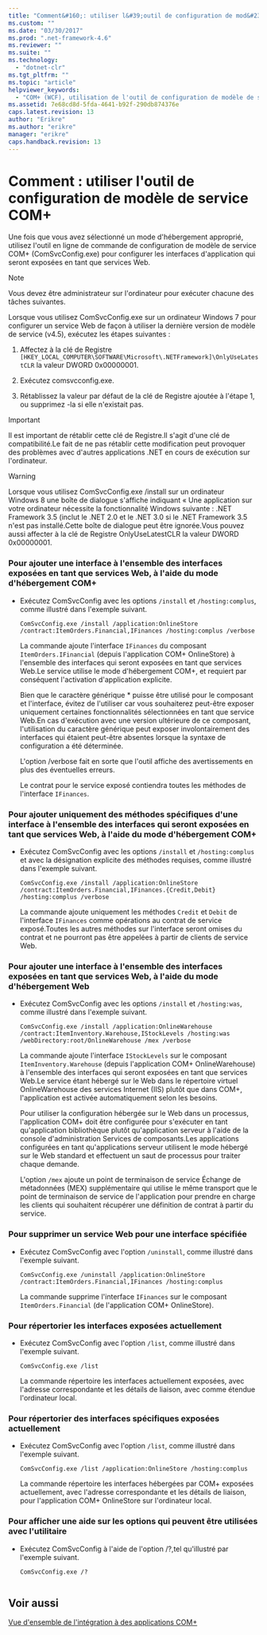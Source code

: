 ```yaml
---
title: "Comment&#160;: utiliser l&#39;outil de configuration de mod&#232;le de service COM+ | Microsoft Docs"
ms.custom: ""
ms.date: "03/30/2017"
ms.prod: ".net-framework-4.6"
ms.reviewer: ""
ms.suite: ""
ms.technology: 
  - "dotnet-clr"
ms.tgt_pltfrm: ""
ms.topic: "article"
helpviewer_keywords: 
  - "COM+ (WCF), utilisation de l'outil de configuration de modèle de service "
ms.assetid: 7e68cd8d-5fda-4641-b92f-290db874376e
caps.latest.revision: 13
author: "Erikre"
ms.author: "erikre"
manager: "erikre"
caps.handback.revision: 13
---
```

# Comment&#160;: utiliser l&#39;outil de configuration de mod&#232;le de service COM+
Une fois que vous avez sélectionné un mode d'hébergement approprié, utilisez l'outil en ligne de commande de configuration de modèle de service COM\+ \(ComSvcConfig.exe\) pour configurer les interfaces d'application qui seront exposées en tant que services Web.  
  
> [!NOTE]
>  Vous devez être administrateur sur l'ordinateur pour exécuter chacune des tâches suivantes.  
  
 Lorsque vous utilisez ComSvcConfig.exe sur un ordinateur Windows 7 pour configurer un service Web de façon à utiliser la dernière version de modèle de service \(v4.5\), exécutez les étapes suivantes :  
  
1.  Affectez à la clé de Registre `[HKEY_LOCAL_COMPUTER\SOFTWARE\Microsoft\.NETFramework]\OnlyUseLatestCLR` la valeur DWORD 0x00000001.  
  
2.  Exécutez comsvcconfig.exe.  
  
3.  Rétablissez la valeur par défaut de la clé de Registre ajoutée à l'étape 1, ou supprimez \-la si elle n'existait pas.  
  
> [!IMPORTANT]
>  Il est important de rétablir cette clé de Registre.Il s'agit d'une clé de compatibilité.Le fait de ne pas rétablir cette modification peut provoquer des problèmes avec d'autres applications .NET en cours de exécution sur l'ordinateur.  
  
> [!WARNING]
>  Lorsque vous utilisez ComSvcConfig.exe \/install sur un ordinateur Windows 8 une boîte de dialogue s'affiche indiquant « Une application sur votre ordinateur nécessite la fonctionnalité Windows suivante : .NET Framework 3.5 \(inclut le .NET 2.0 et le .NET 3.0 si le .NET Framework 3.5 n'est pas installé.Cette boîte de dialogue peut être ignorée.Vous pouvez aussi affecter à la clé de Registre OnlyUseLatestCLR la valeur DWORD 0x00000001.  
  
### Pour ajouter une interface à l'ensemble des interfaces exposées en tant que services Web, à l'aide du mode d'hébergement COM\+  
  
-   Exécutez ComSvcConfig avec les options `/install` et `/hosting:complus`, comme illustré dans l'exemple suivant.  
  
    ```  
    ComSvcConfig.exe /install /application:OnlineStore /contract:ItemOrders.Financial,IFinances /hosting:complus /verbose  
    ```  
  
     La commande ajoute l'interface `IFinances` du composant `ItemOrders.IFinancial` \(depuis l'application COM\+ OnlineStore\) à l'ensemble des interfaces qui seront exposées en tant que services Web.Le service utilise le mode d'hébergement COM\+, et requiert par conséquent l'activation d'application explicite.  
  
     Bien que le caractère générique \* puisse être utilisé pour le composant et l'interface, évitez de l'utiliser car vous souhaiterez peut\-être exposer uniquement certaines fonctionnalités sélectionnées en tant que service Web.En cas d'exécution avec une version ultérieure de ce composant, l'utilisation du caractère générique peut exposer involontairement des interfaces qui étaient peut\-être absentes lorsque la syntaxe de configuration a été déterminée.  
  
     L'option \/verbose fait en sorte que l'outil affiche des avertissements en plus des éventuelles erreurs.  
  
     Le contrat pour le service exposé contiendra toutes les méthodes de l'interface `IFinances`.  
  
### Pour ajouter uniquement des méthodes spécifiques d'une interface à l'ensemble des interfaces qui seront exposées en tant que services Web, à l'aide du mode d'hébergement COM\+  
  
-   Exécutez ComSvcConfig avec les options `/install` et `/hosting:complus` et avec la désignation explicite des méthodes requises, comme illustré dans l'exemple suivant.  
  
    ```  
    ComSvcConfig.exe /install /application:OnlineStore /contract:ItemOrders.Financial,IFinances.{Credit,Debit} /hosting:complus /verbose  
    ```  
  
     La commande ajoute uniquement les méthodes `Credit` et `Debit` de l'interface `IFinances` comme opérations au contrat de service exposé.Toutes les autres méthodes sur l'interface seront omises du contrat et ne pourront pas être appelées à partir de clients de service Web.  
  
### Pour ajouter une interface à l'ensemble des interfaces exposées en tant que services Web, à l'aide du mode d'hébergement Web  
  
-   Exécutez ComSvcConfig avec les options `/install` et `/hosting:was`, comme illustré dans l'exemple suivant.  
  
    ```  
    ComSvcConfig.exe /install /application:OnlineWarehouse /contract:ItemInventory.Warehouse,IStockLevels /hosting:was /webDirectory:root/OnlineWarehouse /mex /verbose  
    ```  
  
     La commande ajoute l'interface `IStockLevels` sur le composant `ItemInventory.Warehouse` \(depuis l'application COM\+ OnlineWarehouse\) à l'ensemble des interfaces qui seront exposées en tant que services Web.Le service étant hébergé sur le Web dans le répertoire virtuel OnlineWarehouse des services Internet \(IIS\) plutôt que dans COM\+, l'application est activée automatiquement selon les besoins.  
  
     Pour utiliser la configuration hébergée sur le Web dans un processus, l'application COM\+ doit être configurée pour s'exécuter en tant qu'application bibliothèque plutôt qu'application serveur à l'aide de la console d'administration Services de composants.Les applications configurées en tant qu'applications serveur utilisent le mode hébergé sur le Web standard et effectuent un saut de processus pour traiter chaque demande.  
  
     L'option `/mex` ajoute un point de terminaison de service Échange de métadonnées \(MEX\) supplémentaire qui utilise le même transport que le point de terminaison de service de l'application pour prendre en charge les clients qui souhaitent récupérer une définition de contrat à partir du service.  
  
### Pour supprimer un service Web pour une interface spécifiée  
  
-   Exécutez ComSvcConfig avec l'option `/uninstall`, comme illustré dans l'exemple suivant.  
  
    ```  
    ComSvcConfig.exe /uninstall /application:OnlineStore /contract:ItemOrders.Financial,IFinances /hosting:complus  
    ```  
  
     La commande supprime l'interface `IFinances` sur le composant `ItemOrders.Financial` \(de l'application COM\+ OnlineStore\).  
  
### Pour répertorier les interfaces exposées actuellement  
  
-   Exécutez ComSvcConfig avec l'option `/list`, comme illustré dans l'exemple suivant.  
  
    ```  
    ComSvcConfig.exe /list  
    ```  
  
     La commande répertoire les interfaces actuellement exposées, avec l'adresse correspondante et les détails de liaison, avec comme étendue l'ordinateur local.  
  
### Pour répertorier des interfaces spécifiques exposées actuellement  
  
-   Exécutez ComSvcConfig avec l'option `/list`, comme illustré dans l'exemple suivant.  
  
    ```  
    ComSvcConfig.exe /list /application:OnlineStore /hosting:complus  
    ```  
  
     La commande répertoire les interfaces hébergées par COM\+ exposées actuellement, avec l'adresse correspondante et les détails de liaison, pour l'application COM\+ OnlineStore sur l'ordinateur local.  
  
### Pour afficher une aide sur les options qui peuvent être utilisées avec l'utilitaire  
  
-   Exécutez ComSvcConfig à l'aide de l'option \/?,tel qu'illustré par l'exemple suivant.  
  
    ```  
    ComSvcConfig.exe /?  
  
    ```  
  
## Voir aussi  
 [Vue d'ensemble de l'intégration à des applications COM\+](../../../../docs/framework/wcf/feature-details/integrating-with-com-plus-applications-overview.md)